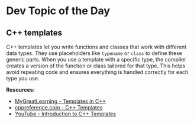# Dev Topic of the Day

## C++ templates

C++ templates let you write functions and classes that work with different data types. They use placeholders like `typename` or `class` to define these generic parts. When you use a template with a specific type, the compiler creates a version of the function or class tailored for that type. This helps avoid repeating code and ensures everything is handled correctly for each type you use.

**Resources:**
- [MyGreatLearning - Templates in C++](https://www.mygreatlearning.com/blog/templates-in-cpp/)
- [cppreference.com - C++ Templates](https://en.cppreference.com/w/cpp/language/templates)
- [YouTube - Introduction to C++ Templates](https://www.youtube.com/watch?v=I-hZkUa9mIs&pp=ygUNYysrIHRlbXBsYXRlcw%3D%3D)
